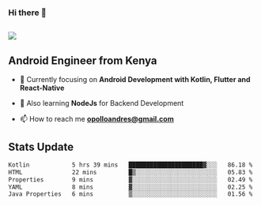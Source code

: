 ### Hi there 👋
<h2 align="left"><img src="https://readme-typing-svg.herokuapp.com?color='blue'&lines=I'm+Andrew+Opollo😊;Welcome+to+my+Github😜"> </h2>

## Android Engineer from Kenya


- 🌱 Currently focusing on **Android Development with Kotlin, Flutter and React-Native**

- 🔭 Also learning **NodeJs** for Backend Development

- 📫 How to reach me **opolloandres@gmail.com**


## Stats Update
<!--START_SECTION:waka-->

```txt
Kotlin            5 hrs 39 mins   █████████████████████▓░░░   86.18 %
HTML              22 mins         █▒░░░░░░░░░░░░░░░░░░░░░░░   05.83 %
Properties        9 mins          ▓░░░░░░░░░░░░░░░░░░░░░░░░   02.49 %
YAML              8 mins          ▓░░░░░░░░░░░░░░░░░░░░░░░░   02.25 %
Java Properties   6 mins          ▒░░░░░░░░░░░░░░░░░░░░░░░░   01.56 %
```

<!--END_SECTION:waka-->


